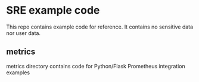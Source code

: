 # SRE example code
This repo contains example code for reference. It contains no sensitive data nor user data.
## metrics
metrics directory contains code for Python/Flask Prometheus integration examples